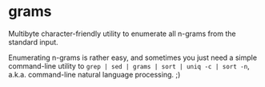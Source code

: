 # grams

Multibyte character-friendly utility to enumerate all n-grams from the standard input.

Enumerating n-grams is rather easy, and sometimes you just need a simple command-line utility to `grep | sed | grams | sort | uniq -c | sort -n`, a.k.a. command-line natural language processing. ;)
